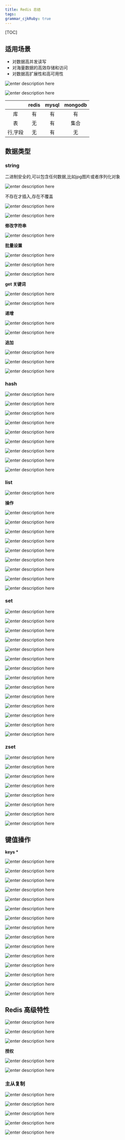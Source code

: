```yaml
---
title: Redis 总结 
tags: 
grammar_cjkRuby: true
---
```


[TOC]


##  适用场景
*  对数据高并发读写
*  对海量数据的高效存储和访问
*  对数据高扩展性和高可用性


![enter description here][1]

![enter description here][2]


|     |  redis   |  mysql   | mongodb    |
| :---: | :---: | :---: | :---: |
|  库   |  有  |    有 |   有  |
|  表   |  无   |  有   |   集合  |
|  行,字段   |  无   |  有   |  无   |


##  数据类型

### string

二进制安全的,可以包含任何数据,比如jpg图片或者序列化对象

![enter description here][3]

不存在才插入,存在不覆盖

![enter description here][4]

![enter description here][5]

**修改字符串**

![enter description here][6]

**批量设置**

![enter description here][7]

![enter description here][8]

![enter description here][9]

**get 关键词**

![enter description here][10]

![enter description here][11]


**递增**

![enter description here][12]

![enter description here][13]

**追加**

![enter description here][14]

![enter description here][15]

![enter description here][16]




### hash

![enter description here][17]

![enter description here][18]

![enter description here][19]

![enter description here][20]

![enter description here][21]

![enter description here][22]

![enter description here][23]

![enter description here][24]

![enter description here][25]

### list

![enter description here][26]

**操作**

![enter description here][27]

![enter description here][28]

![enter description here][29]

![enter description here][30]

![enter description here][31]

![enter description here][32]

![enter description here][33]

![enter description here][34]

![enter description here][35]




###  set


![enter description here][36]

![enter description here][37]

![enter description here][38]

![enter description here][39]

![enter description here][40]

![enter description here][41]

![enter description here][42]

![enter description here][43]

![enter description here][44]

![enter description here][45]

![enter description here][46]

![enter description here][47]

![enter description here][48]

![enter description here][49]


###  zset

![enter description here][50]

![enter description here][51]

![enter description here][52]

![enter description here][53]

![enter description here][54]

![enter description here][55]

![enter description here][56]

![enter description here][57]


##  键值操作

**keys \***

![enter description here][58]

![enter description here][59]

![enter description here][60]

![enter description here][61]

![enter description here][62]

![enter description here][63]

![enter description here][64]

![enter description here][65]

![enter description here][66]

![enter description here][67]

![enter description here][68]

![enter description here][69]

![enter description here][70]

![enter description here][71]

![enter description here][72]


##  Redis 高级特性

![enter description here][73]

![enter description here][74]

![enter description here][75]

**授权**

![enter description here][76]

![enter description here][77]

### 主从复制

![enter description here][78]

![enter description here][79]

![enter description here][80]

![enter description here][81]

![enter description here][82]


  [1]: ./images/1471313666354.jpg "1471313666354.jpg"
  [2]: ./images/1471313700420.jpg "1471313700420.jpg"
  [3]: ./images/1471315324642.jpg "1471315324642.jpg"
  [4]: ./images/1471315427674.jpg "1471315427674.jpg"
  [5]: ./images/1471315453917.jpg "1471315453917.jpg"
  [6]: ./images/1471315567761.jpg "1471315567761.jpg"
  [7]: ./images/1471315793083.jpg "1471315793083.jpg"
  [8]: ./images/1471315822008.jpg "1471315822008.jpg"
  [9]: ./images/1471315928526.jpg "1471315928526.jpg"
  [10]: ./images/1471316000287.jpg "1471316000287.jpg"
  [11]: ./images/1471316058369.jpg "1471316058369.jpg"
  [12]: ./images/1471316180799.jpg "1471316180799.jpg"
  [13]: ./images/1471316245277.jpg "1471316245277.jpg"
  [14]: ./images/1471316301757.jpg "1471316301757.jpg"
  [15]: ./images/1471316368889.jpg "1471316368889.jpg"
  [16]: ./images/1471316412585.jpg "1471316412585.jpg"
  [17]: ./images/1471316512364.jpg "1471316512364.jpg"
  [18]: ./images/1471316590934.jpg "1471316590934.jpg"
  [19]: ./images/1471316640108.jpg "1471316640108.jpg"
  [20]: ./images/1471316733864.jpg "1471316733864.jpg"
  [21]: ./images/1471316882376.jpg "1471316882376.jpg"
  [22]: ./images/1471316914258.jpg "1471316914258.jpg"
  [23]: ./images/1471316968812.jpg "1471316968812.jpg"
  [24]: ./images/1471317017554.jpg "1471317017554.jpg"
  [25]: ./images/1471317083066.jpg "1471317083066.jpg"
  [26]: ./images/1471318175501.jpg "1471318175501.jpg"
  [27]: ./images/1471318344318.jpg "1471318344318.jpg"
  [28]: ./images/1471318552635.jpg "1471318552635.jpg"
  [29]: ./images/1471318700634.jpg "1471318700634.jpg"
  [30]: ./images/1471318832642.jpg "1471318832642.jpg"
  [31]: ./images/1471318920775.jpg "1471318920775.jpg"
  [32]: ./images/1471319127761.jpg "1471319127761.jpg"
  [33]: ./images/1471319153634.jpg "1471319153634.jpg"
  [34]: ./images/1471319494005.jpg "1471319494005.jpg"
  [35]: ./images/1471319592485.jpg "1471319592485.jpg"
  [36]: ./images/1471401992078.jpg "1471401992078.jpg"
  [37]: ./images/1471402102411.jpg "1471402102411.jpg"
  [38]: ./images/1471402162980.jpg "1471402162980.jpg"
  [39]: ./images/1471402257500.jpg "1471402257500.jpg"
  [40]: ./images/1471402355277.jpg "1471402355277.jpg"
  [41]: ./images/1471402449162.jpg "1471402449162.jpg"
  [42]: ./images/1471402485012.jpg "1471402485012.jpg"
  [43]: ./images/1471402520033.jpg "1471402520033.jpg"
  [44]: ./images/1471402559798.jpg "1471402559798.jpg"
  [45]: ./images/1471402580685.jpg "1471402580685.jpg"
  [46]: ./images/1471402632223.jpg "1471402632223.jpg"
  [47]: ./images/1471402713238.jpg "1471402713238.jpg"
  [48]: ./images/1471402752824.jpg "1471402752824.jpg"
  [49]: ./images/1471402800900.jpg "1471402800900.jpg"
  [50]: ./images/1471402908414.jpg "1471402908414.jpg"
  [51]: ./images/1471403095535.jpg "1471403095535.jpg"
  [52]: ./images/1471403159913.jpg "1471403159913.jpg"
  [53]: ./images/1471403319720.jpg "1471403319720.jpg"
  [54]: ./images/1471403346161.jpg "1471403346161.jpg"
  [55]: ./images/1471403465731.jpg "1471403465731.jpg"
  [56]: ./images/1471403484121.jpg "1471403484121.jpg"
  [57]: ./images/1471403541800.jpg "1471403541800.jpg"
  [58]: ./images/1471404556789.jpg "1471404556789.jpg"
  [59]: ./images/1471404614018.jpg "1471404614018.jpg"
  [60]: ./images/1471404628875.jpg "1471404628875.jpg"
  [61]: ./images/1471404678571.jpg "1471404678571.jpg"
  [62]: ./images/1471404690805.jpg "1471404690805.jpg"
  [63]: ./images/1471404935175.jpg "1471404935175.jpg"
  [64]: ./images/1471405031766.jpg "1471405031766.jpg"
  [65]: ./images/1471405074298.jpg "1471405074298.jpg"
  [66]: ./images/1471405101043.jpg "1471405101043.jpg"
  [67]: ./images/1471405122943.jpg "1471405122943.jpg"
  [68]: ./images/1471405188683.jpg "1471405188683.jpg"
  [69]: ./images/1471405318087.jpg "1471405318087.jpg"
  [70]: ./images/1471405405416.jpg "1471405405416.jpg"
  [71]: ./images/1471405441543.jpg "1471405441543.jpg"
  [72]: ./images/1471405479013.jpg "1471405479013.jpg"
  [73]: ./images/1471405540092.jpg "1471405540092.jpg"
  [74]: ./images/1471405605887.jpg "1471405605887.jpg"
  [75]: ./images/1471405689111.jpg "1471405689111.jpg"
  [76]: ./images/1471406041954.jpg "1471406041954.jpg"
  [77]: ./images/1471406060988.jpg "1471406060988.jpg"
  [78]: ./images/1471406091631.jpg "1471406091631.jpg"
  [79]: ./images/1471406214320.jpg "1471406214320.jpg"
  [80]: ./images/1471406287212.jpg "1471406287212.jpg"
  [81]: ./images/1471406314007.jpg "1471406314007.jpg"
  [82]: ./images/1471406650972.jpg "1471406650972.jpg"
